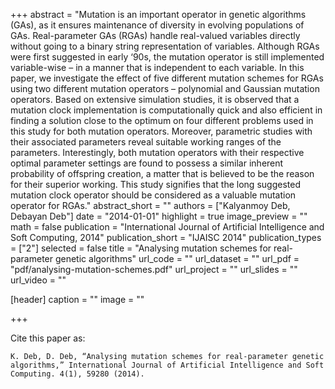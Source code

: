 +++
abstract = "Mutation is an important operator in genetic algorithms (GAs), as it ensures maintenance of diversity in evolving populations of GAs. Real-parameter GAs (RGAs) handle real-valued variables directly without going to a binary string representation of variables. Although RGAs were first suggested in early ‘90s, the mutation operator is still implemented variable-wise – in a manner that is independent to each variable. In this paper, we investigate the effect of five different mutation schemes for RGAs using two different mutation operators – polynomial and Gaussian mutation operators. Based on extensive simulation studies, it is observed that a mutation clock implementation is computationally quick and also efficient in finding a solution close to the optimum on four different problems used in this study for both mutation operators. Moreover, parametric studies with their associated parameters reveal suitable working ranges of the parameters. Interestingly, both mutation operators with their respective optimal parameter settings are found to possess a similar inherent probability of offspring creation, a matter that is believed to be the reason for their superior working. This study signifies that the long suggested mutation clock operator should be considered as a valuable mutation operator for RGAs."
abstract_short = ""
authors = ["Kalyanmoy Deb, Debayan Deb"]
date = "2014-01-01"
highlight = true
image_preview = ""
math = false
publication = "International Journal of Artificial Intelligence and Soft Computing, 2014"
publication_short = "IJAISC 2014"
publication_types = ["2"]
selected = false
title = "Analysing mutation schemes for real-parameter genetic algorithms"
url_code = ""
url_dataset = ""
url_pdf = "pdf/analysing-mutation-schemes.pdf"
url_project = ""
url_slides = ""
url_video = ""

[header]
  caption = ""
  image = ""

+++

Cite this paper as:
```
K. Deb, D. Deb, “Analysing mutation schemes for real-parameter genetic algorithms,” International Journal of Artificial Intelligence and Soft Computing. 4(1), 59280 (2014).
```
